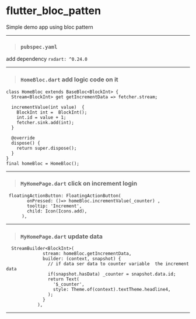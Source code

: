 # flutter_bloc_patten
Simple demo app using bloc pattern 

***
> ### `pubspec.yaml`
add dependency 
`rxdart: ^0.24.0`


***


> ### `HomeBloc.dart`  add logic code on it
```
class HomeBloc extends BaseBloc<BlockInt> {
  Stream<BlockInt> get getIncrementData => fetcher.stream;

  incrementValue(int value)  {
    BlockInt int =  BlockInt();
    int.id = value + 1;
    fetcher.sink.add(int);
  }

  @override
  dispose() {
    return super.dispose();
  }
}
final homeBloc = HomeBloc();
```
***
> ### `MyHomePage.dart`  click on increment login 
```
 floatingActionButton: FloatingActionButton(
        onPressed: ()=> homeBloc.incrementValue(_counter) ,
        tooltip: 'Increment',
        child: Icon(Icons.add),
      ),
```
***
> ### `MyHomePage.dart` update data 
```
  StreamBuilder<BlockInt>(
              stream: homeBloc.getIncrementData,
              builder: (context, snapshot) {
                // if data ser data to counter variable  the increment data
                if(snapshot.hasData) _counter = snapshot.data.id;
                return Text(
                  '$_counter',
                  style: Theme.of(context).textTheme.headline4,
                );
              }
            ), 
```
***
